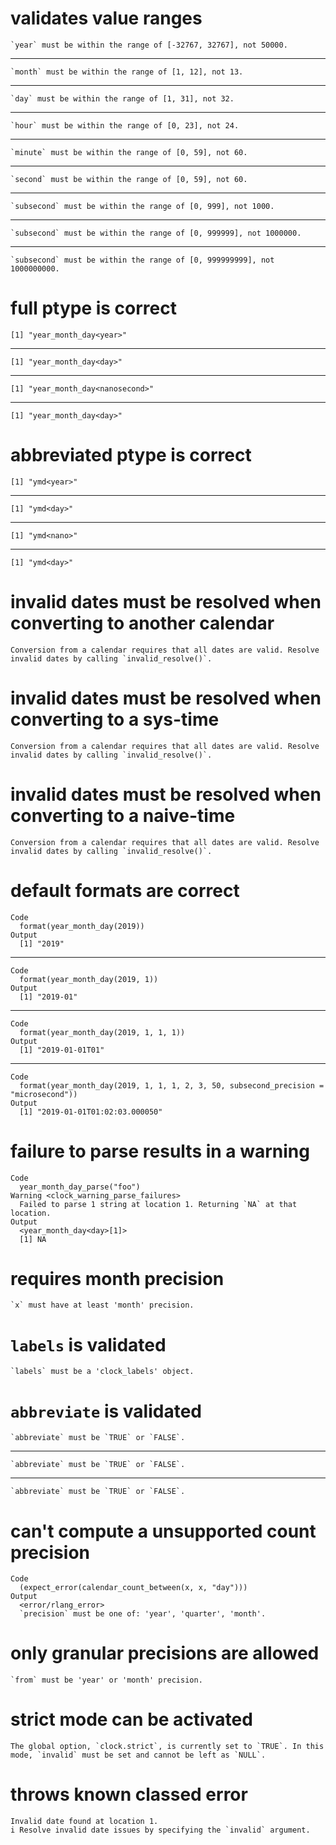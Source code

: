 # validates value ranges

    `year` must be within the range of [-32767, 32767], not 50000.

---

    `month` must be within the range of [1, 12], not 13.

---

    `day` must be within the range of [1, 31], not 32.

---

    `hour` must be within the range of [0, 23], not 24.

---

    `minute` must be within the range of [0, 59], not 60.

---

    `second` must be within the range of [0, 59], not 60.

---

    `subsecond` must be within the range of [0, 999], not 1000.

---

    `subsecond` must be within the range of [0, 999999], not 1000000.

---

    `subsecond` must be within the range of [0, 999999999], not 1000000000.

# full ptype is correct

    [1] "year_month_day<year>"

---

    [1] "year_month_day<day>"

---

    [1] "year_month_day<nanosecond>"

---

    [1] "year_month_day<day>"

# abbreviated ptype is correct

    [1] "ymd<year>"

---

    [1] "ymd<day>"

---

    [1] "ymd<nano>"

---

    [1] "ymd<day>"

# invalid dates must be resolved when converting to another calendar

    Conversion from a calendar requires that all dates are valid. Resolve invalid dates by calling `invalid_resolve()`.

# invalid dates must be resolved when converting to a sys-time

    Conversion from a calendar requires that all dates are valid. Resolve invalid dates by calling `invalid_resolve()`.

# invalid dates must be resolved when converting to a naive-time

    Conversion from a calendar requires that all dates are valid. Resolve invalid dates by calling `invalid_resolve()`.

# default formats are correct

    Code
      format(year_month_day(2019))
    Output
      [1] "2019"

---

    Code
      format(year_month_day(2019, 1))
    Output
      [1] "2019-01"

---

    Code
      format(year_month_day(2019, 1, 1, 1))
    Output
      [1] "2019-01-01T01"

---

    Code
      format(year_month_day(2019, 1, 1, 1, 2, 3, 50, subsecond_precision = "microsecond"))
    Output
      [1] "2019-01-01T01:02:03.000050"

# failure to parse results in a warning

    Code
      year_month_day_parse("foo")
    Warning <clock_warning_parse_failures>
      Failed to parse 1 string at location 1. Returning `NA` at that location.
    Output
      <year_month_day<day>[1]>
      [1] NA

# requires month precision

    `x` must have at least 'month' precision.

# `labels` is validated

    `labels` must be a 'clock_labels' object.

# `abbreviate` is validated

    `abbreviate` must be `TRUE` or `FALSE`.

---

    `abbreviate` must be `TRUE` or `FALSE`.

---

    `abbreviate` must be `TRUE` or `FALSE`.

# can't compute a unsupported count precision

    Code
      (expect_error(calendar_count_between(x, x, "day")))
    Output
      <error/rlang_error>
      `precision` must be one of: 'year', 'quarter', 'month'.

# only granular precisions are allowed

    `from` must be 'year' or 'month' precision.

# strict mode can be activated

    The global option, `clock.strict`, is currently set to `TRUE`. In this mode, `invalid` must be set and cannot be left as `NULL`.

# throws known classed error

    Invalid date found at location 1.
    i Resolve invalid date issues by specifying the `invalid` argument.

